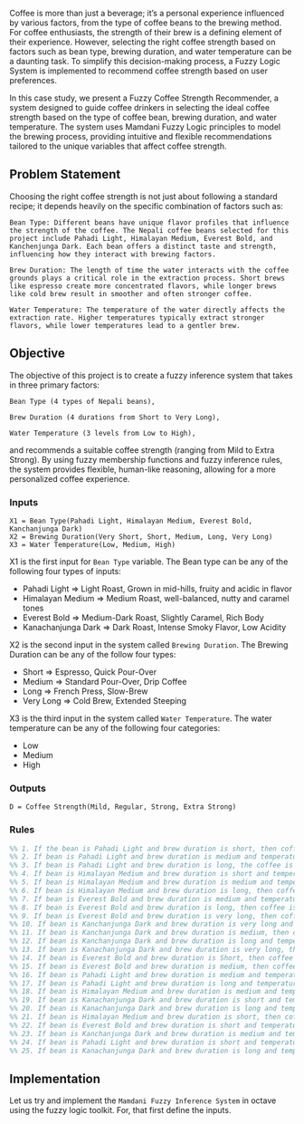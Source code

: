 Coffee is more than just a beverage; it’s a personal experience influenced by various factors, from the type of coffee beans to the brewing method. For coffee enthusiasts, the strength of their brew is a defining element of their experience. However, selecting the right coffee strength based on factors such as bean type, brewing duration, and water temperature can be a daunting task. To simplify this decision-making process, a Fuzzy Logic System is implemented to recommend coffee strength based on user preferences.

In this case study, we present a Fuzzy Coffee Strength Recommender, a system designed to guide coffee drinkers in selecting the ideal coffee strength based on the type of coffee bean, brewing duration, and water temperature. The system uses Mamdani Fuzzy Logic principles to model the brewing process, providing intuitive and flexible recommendations tailored to the unique variables that affect coffee strength.

## Problem Statement
Choosing the right coffee strength is not just about following a standard recipe; it depends heavily on the specific combination of factors such as:

    Bean Type: Different beans have unique flavor profiles that influence the strength of the coffee. The Nepali coffee beans selected for this project include Pahadi Light, Himalayan Medium, Everest Bold, and Kanchenjunga Dark. Each bean offers a distinct taste and strength, influencing how they interact with brewing factors.

    Brew Duration: The length of time the water interacts with the coffee grounds plays a critical role in the extraction process. Short brews like espresso create more concentrated flavors, while longer brews like cold brew result in smoother and often stronger coffee.

    Water Temperature: The temperature of the water directly affects the extraction rate. Higher temperatures typically extract stronger flavors, while lower temperatures lead to a gentler brew.

## Objective
The objective of this project is to create a fuzzy inference system that takes in three primary factors:

    Bean Type (4 types of Nepali beans),

    Brew Duration (4 durations from Short to Very Long),

    Water Temperature (3 levels from Low to High),

and recommends a suitable coffee strength (ranging from Mild to Extra Strong). By using fuzzy membership functions and fuzzy inference rules, the system provides flexible, human-like reasoning, allowing for a more personalized coffee experience.

### Inputs
```
X1 = Bean Type(Pahadi Light, Himalayan Medium, Everest Bold, Kanchanjunga Dark)
X2 = Brewing Duration(Very Short, Short, Medium, Long, Very Long)
X3 = Water Temperature(Low, Medium, High)
```

X1 is the first input for `Bean Type` variable. The Bean type can be any of the following four types of inputs:
- Pahadi Light => Light Roast, Grown in mid-hills, fruity and acidic in flavor 
- Himalayan Medium => Medium Roast, well-balanced, nutty and caramel tones
- Everest Bold => Medium-Dark Roast, Slightly Caramel, Rich Body
- Kanachanjunga Dark => Dark Roast, Intense Smoky Flavor, Low Acidity

X2 is the second input in the system called `Brewing Duration`. The Brewing Duration can be any of the follow four types:
- Short => Espresso, Quick Pour-Over
- Medium => Standard Pour-Over, Drip Coffee
- Long => French Press, Slow-Brew
- Very Long => Cold Brew, Extended Steeping

X3 is the third input in the system called `Water Temperature`. The water temperature can be any of the following four categories:
- Low
- Medium
- High

### Outputs
```
D = Coffee Strength(Mild, Regular, Strong, Extra Strong)
```

### Rules
```matlab
%% 1. If the bean is Pahadi Light and brew duration is short, then coffee is mild. %%
%% 2. If bean is Pahadi Light and brew duration is medium and temperature is low, then coffee is regular. %%
%% 3. If bean is Pahadi Light and brew duration is long, the coffee is strong. %%
%% 4. If bean is Himalayan Medium and brew duration is short and temperature is high, then coffee is regular. %%
%% 5. If bean is Himalayan Medium and brew duration is medium and temperature is medium, then coffee is strong. %%
%% 6. If bean is Himalayan Medium and brew duration is long, then coffee is strong. %%
%% 7. If bean is Everest Bold and brew duration is medium and temperature is high, then coffee is strong. %%
%% 8. If bean is Everest Bold and brew duration is long, then coffee is extra strong. %%
%% 9. If bean is Everest Bold and brew duration is very long, then coffee is extra strong. %%
%% 10. If bean is Kanchanjunga Dark and brew duration is very long and temperatue is high, then cofee is extra strong. %%
%% 11. If bean is Kanchanjunga Dark and brew duration is medium, then coffee is strong. %%
%% 12. If bean is Kanchanjunga Dark and brew duration is long and temperature is low, then coffee is strong. %%
%% 13. If bean is Kanachanjunga Dark and brew duration is very long, then coffee is extra strong. %%
%% 14. If bean is Everest Bold and brew duration is Short, then coffee is regular. %%
%% 15. If bean is Everest Bold and brew duration is medium, then coffee is strong. %%
%% 16. If bean is Pahadi Light and brew duration is medium and temperature is high, then coffee is strong. %%
%% 17. If bean is Pahadi Light and brew duration is long and temperature is low, then coffee is regular. %%
%% 18. If bean is Himalayan Medium and brew duration is medium and temperature is high, then coffee is strong. %%
%% 19. If bean is Kanachanjunga Dark and brew duration is short and temperature is low, then coffee is regular. %%
%% 20. If bean is Kanachanjunga Dark and brew duration is long and temperature is high, then coffee is extra strong. %%
%% 21. If bean is Himalayan Medium and brew duration is short, then coffee is mild. %%
%% 22. If bean is Everest Bold and brew duration is short and temperature is high, then coffee is strong. %%
%% 23. If bean is Kanchanjunga Dark and brew duration is medium and temperature is medium, then coffee is strong. %%
%% 24. If bean is Pahadi Light and brew duration is short and temperature is high, then coffee is regular. %%
%% 25. If bean is Kanachanjunga Dark and brew duration is long and temperature is medium, then coffee is strong. %%
```

## Implementation
Let us try and implement the `Mamdani Fuzzy Inference System` in octave using the fuzzy logic toolkit. For, that first define the inputs. 
